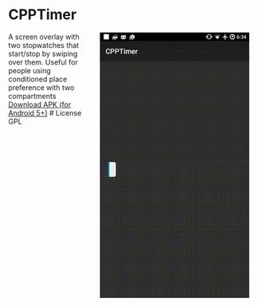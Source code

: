 # CPPTimer
<img src="/preview.gif" width="300" align="right" alt="CPPTimer preview on CM14" hspace="20">
A screen overlay with two stopwatches that start/stop by swiping over them. Useful for people using conditioned place preference with two compartments
<a href="https://github.com/DarkionAvey/CPPTimer/blob/master/app/app-release.apk?raw=true">Download APK (for Android 5+)</a>
# License
GPL


